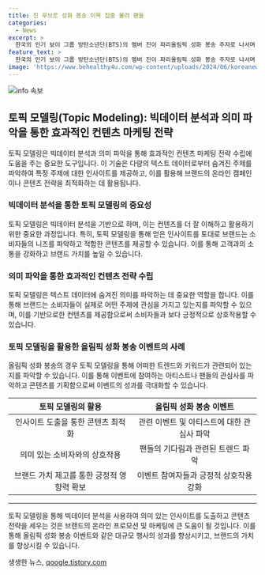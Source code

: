 ```yaml
---
title: 진 루브르 성화 봉송 이목 집중 몰려 팬들
categories:
  - News
excerpt: >
  한국의 인기 보이 그룹 방탄소년단(BTS)의 멤버 진이 파리올림픽 성화 봉송 주자로 나서며 수천 명의 열렬한 팬들의 환호를 받았다. 14일 저녁, 루브르 박물관 주변에서 약 200미터를 걸으며 성화를 봉송했는데, 이 소식에 수천 명의 BTS 팬들이 모여 환상적인 분위기를 만들었다. 진은 군 복무를 마치고 첫 올림픽 성화 봉송에 참여한 것으로, 이를 통해 팬들에게 감사의 인사를 전하며 영광스러운 경험이었다고 전했다. 파리올림픽 개막을 앞두고, 이 파리 시내 성화 봉송 행사는 큰 관심을 받고 있다.
feature_text: >
  한국의 인기 보이 그룹 방탄소년단(BTS)의 멤버 진이 파리올림픽 성화 봉송 주자로 나서며 수천 명의 열렬한 팬들의 환호를 받았다. 14일 저녁, 루브르 박물관 주변에서 약 200미터를 걸으며 성화를 봉송했는데, 이 소식에 수천 명의 BTS 팬들이 모여 환상적인 분위기를 만들었다. 진은 군 복무를 마치고 첫 올림픽 성화 봉송에 참여한 것으로, 이를 통해 팬들에게 감사의 인사를 전하며 영광스러운 경험이었다고 전했다. 파리올림픽 개막을 앞두고, 이 파리 시내 성화 봉송 행사는 큰 관심을 받고 있다.
image: 'https://www.behealthy4u.com/wp-content/uploads/2024/06/koreanews.jpg'
---
```


<p><img src="https://www.behealthy4u.com/wp-content/uploads/2024/06/koreanews.jpg" alt="info 속보" /></p>

<h2 data-ke-size="size26">토픽 모델링(Topic Modeling): 빅데이터 분석과 의미 파악을 통한 효과적인 컨텐츠 마케팅 전략</h2>

<p data-ke-size="size16">토픽 모델링은 빅데이터 분석과 의미 파악을 통해 효과적인 컨텐츠 마케팅 전략 수립에 도움을 주는 중요한 도구입니다. 이 기술은 다량의 텍스트 데이터로부터 숨겨진 주제를 파악하여 특정 주제에 대한 인사이트를 제공하고, 이를 활용해 브랜드의 온라인 캠페인이나 콘텐츠 전략을 최적화하는 데 활용됩니다.</p>

<h3 data-ke-size="size24">빅데이터 분석을 통한 토픽 모델링의 중요성</h3>

<p data-ke-size="size16">토픽 모델링은 빅데이터 분석을 기반으로 하며, 이는 컨텐츠를 더 잘 이해하고 활용하기 위한 중요한 과정입니다. 특히, 토픽 모델링을 통해 얻은 인사이트를 토대로 브랜드는 소비자들의 니즈를 파악하고 적합한 콘텐츠를 제공할 수 있습니다. 이를 통해 고객과의 소통을 강화하고 브랜드 가치를 높일 수 있습니다.</p>

<h3 data-ke-size="size24">의미 파악을 통한 효과적인 컨텐츠 전략 수립</h3>

<p data-ke-size="size16">토픽 모델링은 텍스트 데이터에 숨겨진 의미를 파악하는 데 중요한 역할을 합니다. 이를 통해 브랜드는 소비자들이 실제로 어떤 주제에 관심을 가지고 있는지를 파악할 수 있으며, 이를 기반으로한 컨텐츠를 제공함으로써 소비자들과 보다 긍정적으로 상호작용할 수 있습니다.</p>

<h3 data-ke-size="size24">토픽 모델링을 활용한 올림픽 성화 봉송 이벤트의 사례</h3>

<p data-ke-size="size16">올림픽 성화 봉송의 경우 토픽 모델링을 통해 어떠한 트렌드와 키워드가 관련되어 있는지를 파악할 수 있습니다. 이를 통해 이벤트에 참여하는 아티스트나 팬들의 관심사를 파악하고 콘텐츠를 기획함으로써 이벤트의 성과를 극대화할 수 있습니다.</p>

<table>
    <thead>
        <tr>
            <th style="text-align: center;">토픽 모델링의 활용</th>
            <th style="text-align: center;">올림픽 성화 봉송 이벤트</th>
        </tr>
    </thead>
    <tbody>
        <tr>
            <td style="text-align: center;">인사이트 도출을 통한 콘텐츠 최적화</td>
            <td style="text-align: center;">관련 이벤트 및 아티스트에 대한 관심사 파악</td>
        </tr>
        <tr>
            <td style="text-align: center;">의미 있는 소비자와의 상호작용</td>
            <td style="text-align: center;">팬들의 기다림과 관련된 트렌드 파악</td>
        </tr>
        <tr>
            <td style="text-align: center;">브랜드 가치 제고를 통한 긍정적 영향력 확보</td>
            <td style="text-align: center;">이벤트 참여자들과 긍정적 상호작용 강화</td>
        </tr>
    </tbody>
</table>

<hr>

<p data-ke-size="size16">토픽 모델링을 통해 빅데이터 분석을 사용하여 의미 있는 인사이트를 도출하고 콘텐츠 전략을 세우는 것은 브랜드의 온라인 프로모션 및 마케팅에 큰 도움이 될 것입니다. 이를 통해 올림픽 성화 봉송 이벤트와 같은 대규모 행사의 성과를 향상시키고, 브랜드의 가치를 향상시킬 수 있습니다.</p>
생생한 뉴스, <a href="https://qoogle.tistory.com" rel="dofollow">qoogle.tistory.com</a>



